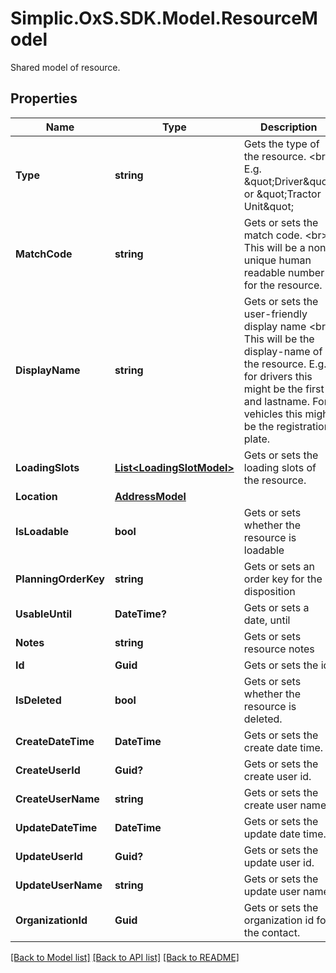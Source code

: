 # Simplic.OxS.SDK.Model.ResourceModel
Shared model of resource.

## Properties

Name | Type | Description | Notes
------------ | ------------- | ------------- | -------------
**Type** | **string** | Gets the type of the resource.  &lt;br&gt;  E.g. \&quot;Driver\&quot; or \&quot;Tractor Unit\&quot;   | [optional] 
**MatchCode** | **string** | Gets or sets the match code.  &lt;br&gt;  This will be a non unique human readable number for the resource.   | [optional] 
**DisplayName** | **string** | Gets or sets the user-friendly display name  &lt;br&gt;  This will be the display-name of the resource. E.g. for drivers  this might be the first- and lastname. For vehicles this might be   the registration plate.   | [optional] 
**LoadingSlots** | [**List&lt;LoadingSlotModel&gt;**](LoadingSlotModel.md) | Gets or sets the loading slots of the resource. | [optional] 
**Location** | [**AddressModel**](AddressModel.md) |  | [optional] 
**IsLoadable** | **bool** | Gets or sets whether the resource is loadable | [optional] 
**PlanningOrderKey** | **string** | Gets or sets an order key for the disposition | [optional] 
**UsableUntil** | **DateTime?** | Gets or sets a date, until | [optional] 
**Notes** | **string** | Gets or sets resource notes | [optional] 
**Id** | **Guid** | Gets or sets the id. | [optional] 
**IsDeleted** | **bool** | Gets or sets whether the resource is deleted. | [optional] 
**CreateDateTime** | **DateTime** | Gets or sets the create date time. | [optional] 
**CreateUserId** | **Guid?** | Gets or sets the create user id. | [optional] 
**CreateUserName** | **string** | Gets or sets the create user name. | [optional] 
**UpdateDateTime** | **DateTime** | Gets or sets the update date time. | [optional] 
**UpdateUserId** | **Guid?** | Gets or sets the update user id. | [optional] 
**UpdateUserName** | **string** | Gets or sets the update user name. | [optional] 
**OrganizationId** | **Guid** | Gets or sets the organization id for the contact. | [optional] 

[[Back to Model list]](../README.md#documentation-for-models) [[Back to API list]](../README.md#documentation-for-api-endpoints) [[Back to README]](../README.md)

